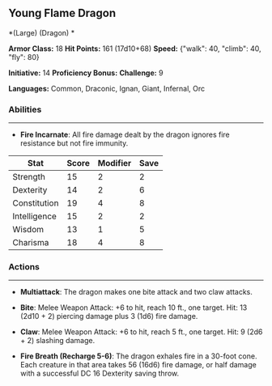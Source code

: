 ## Young Flame Dragon
*(Large) (Dragon) *

**Armor Class:** 18
**Hit Points:** 161 (17d10+68)
**Speed:** {"walk": 40, "climb": 40, "fly": 80}

**Initiative:** 14
**Proficiency Bonus:**
**Challenge:** 9

**Languages:** Common, Draconic, Ignan, Giant, Infernal, Orc

### Abilities
 --- 
- **Fire Incarnate**: All fire damage dealt by the dragon ignores fire resistance but not fire immunity.



| Stat | Score | Modifier | Save |
| ---- | ---- | ---- | ---- |
| Strength | 15 | 2 | 2 |
| Dexterity | 14 | 2 | 6 |
| Constitution | 19 | 4 | 8 |
| Intelligence | 15 | 2 | 2 |
| Wisdom | 13 | 1 | 5 |
| Charisma | 18 | 4 | 8 |

### Actions
 --- 
- **Multiattack**: The dragon makes one bite attack and two claw attacks.

- **Bite**: Melee Weapon Attack: +6 to hit, reach 10 ft., one target. Hit: 13 (2d10 + 2) piercing damage plus 3 (1d6) fire damage.

- **Claw**: Melee Weapon Attack: +6 to hit, reach 5 ft., one target. Hit: 9 (2d6 + 2) slashing damage.

- **Fire Breath (Recharge 5-6)**: The dragon exhales fire in a 30-foot cone. Each creature in that area takes 56 (16d6) fire damage, or half damage with a successful DC 16 Dexterity saving throw.

